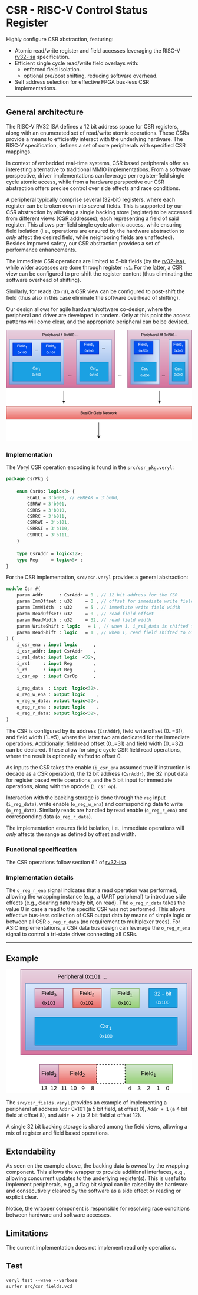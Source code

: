 # CSR - RISC-V Control Status Register

Highly configure CSR abstraction, featuring:

- Atomic read/write register and field accesses leveraging the RISC-V [rv32-isa] specification.
- Efficient single cycle read/write field overlays with:
  - enforced field isolation. 
  - optional pre/post shifting, reducing software overhead. 
- Self address selection for effective FPGA bus-less CSR implementations.

---

## General architecture

The RISC-V RV32 ISA defines a 12 bit address space for CSR registers, along with an enumerated set of read/write atomic operations. These CSRs provide a means to efficiently interact with the underlying hardware. The RISC-V specification, defines a set of core peripherals with specified CSR mappings. 

In context of embedded real-time systems, CSR based peripherals offer an interesting alternative to traditional MMIO implementations. From a software perspective, driver implementations can leverage per register-field single cycle atomic access, while from a hardware perspective our CSR abstraction offers precise control over side effects and race conditions.

A peripheral typically comprise several (32-bit) registers, where each register can be broken down into several fields. This is supported by our CSR abstraction by allowing a single backing store (register) to be accessed from different views (CSR addresses), each representing a field of said register. This allows per-field single cycle atomic access, while ensuring field isolation (i.e., operations are ensured by the hardware abstraction to *only* affect the desired field, while neighboring fields are unaffected). Besides improved safety, our CSR abstraction provides a set of performance enhancements.

The immediate CSR operations are limited to 5-bit fields (by the [rv32-isa]), while wider accesses are done through register `rs1`. For the latter, a CSR view can be configured to pre-shift the register content (thus eliminating the software overhead of shifting).

Similarly, for reads (to `rd`), a CSR view can be configured to post-shift the field (thus also in this case eliminate the software overhead of shifting).

Our design allows for agile hardware/software co-design, where the peripheral and driver are developed in tandem. Only at this point the access patterns will come clear, and the appropriate peripheral can be be devised. 


![CSR][csr]

### Implementation

The Veryl CSR operation encoding is found in the `src/csr_pkg.veryl`:

```sv
package CsrPkg {

    enum CsrOp: logic<3> {
        ECALL = 3'b000, // EBREAK = 3'b000,
        CSRRW = 3'b001,
        CSRRS = 3'b010,
        CSRRC = 3'b011,
        CSRRWI = 3'b101,
        CSRRSI = 3'b110,
        CSRRCI = 3'b111,
    }

    type CsrAddr = logic<12>;
    type Reg     = logic<5> ;
}
```

For the CSR implementation, `src/csr.veryl` provides a general abstraction:

```sv
module Csr #(
    param Addr      : CsrAddr = 0 , // 12 bit address for the CSR
    param ImmOffset : u32     = 0 , // offset for immediate write field
    param ImmWidth  : u32     = 5 , // immediate write field width
    param ReadOffset: u32     = 0 , // read field offset
    param ReadWidth : u32     = 32, // read field width
    param WriteShift : logic   = 1 , // when 1, i_rs1_data is shifted to field offset 
    param ReadShift : logic   = 1 , // when 1, read field shifted to offset 0
) (
    i_csr_ena : input logic      ,
    i_csr_addr: input CsrAddr    ,
    i_rs1_data: input logic  <32>,
    i_rs1     : input Reg        ,
    i_rd      : input Reg        ,
    i_csr_op  : input CsrOp      ,

    i_reg_data  : input  logic<32>,
    o_reg_w_ena : output logic    ,
    o_reg_w_data: output logic<32>,
    o_reg_r_ena : output logic    ,
    o_reg_r_data: output logic<32>,
)
```

The CSR is configured by its address (`CsrAddr`), field write offset (0..=31), and field width (1..=5), where the latter two are dedicated for the immediate operations. Additionally, field read offset (0..=31) and field width (0..=32) can be declared. These allow for single cycle CSR field read operations, where the result is optionally shifted to offset 0. 

As inputs the CSR takes the enable (`i_csr_ena` assumed true if instruction is decade as a CSR operation), the 12 bit address (`CsrAddr`), the 32 input data for register based write operations, and the 5 bit input for immediate operations, along with the opcode (`i_csr_op`).

Interaction with the backing storage is done through the `reg` input (`i_reg_data`), write enable (`o_reg_w_ena`) and corresponding data to write (`o_reg_data`). Similarly reads are handled by read enable (`o_reg_r_ena`) and corresponding data (`o_reg_r_data`). 

The implementation ensures field isolation, i.e., immediate operations will *only* affects the range as defined by offset and width.

### Functional specification

The CSR operations follow section 6.1 of [rv32-isa].

### Implementation details

The `o_reg_r_ena` signal indicates that a read operation was performed, allowing the wrapping instance (e.g., a UART peripheral) to introduce side effects (e.g., clearing data ready bit, on read). The `o_reg_r_data` takes the value 0 in case a read to the specific CSR was not performed. This allows effective bus-less collection of CSR output data by means of simple logic or between all CSR `o_reg_r_data` (no requirement to multiplexer trees). For ASIC implementations, a CSR data bus design can leverage the `o_reg_r_ena` signal to control a tri-state driver connecting all CSRs.

---

## Example

![CSR][csr_fields]

The `src/csr_fields.veryl` provides an example of implementing a peripheral at address `Addr` 0x101 (a 5 bit field, at offset 0), `Addr + 1` (a 4 bit field at offset 8), and `Addr + 2` (a 2 bit field at offset 12).

A single 32 bit backing storage is shared among the field views, allowing a mix of register and field based operations.

## Extendability

As seen en the example above, the backing data is *owned* by the wrapping component. This allows the wrapper to provide additional interfaces, e.g., allowing concurrent updates to the underlying register(s). This is useful to implement peripherals, e.g., a flag bit signal can be raised by the hardware and consecutively cleared by the software as a side effect or reading or explicit clear.

Notice, the wrapper component is responsible for resolving race conditions between hardware and software accesses.

## Limitations

The current implementation does not implement read only operations.

## Test

```shell
veryl test --wave --verbose
surfer src/csr_fields.vcd
```

[csr]: /images/csr.svg
[csr_fields]: /images/csr_fields.svg
[rv32-isa]: https://drive.google.com/file/d/1uviu1nH-tScFfgrovvFCrj7Omv8tFtkp/view?usp=drive_link
